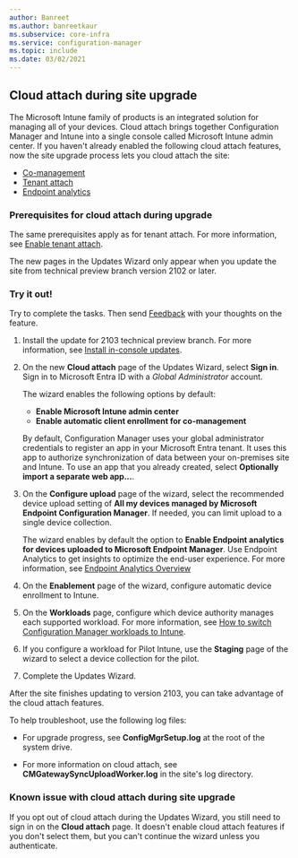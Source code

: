 ```yaml
---
author: Banreet
ms.author: banreetkaur
ms.subservice: core-infra
ms.service: configuration-manager
ms.topic: include
ms.date: 03/02/2021
---
```


## <a name="bkmk_setup"></a> Cloud attach during site upgrade

<!--7958749-->

The Microsoft Intune family of products is an integrated solution for managing all of your devices. Cloud attach brings together Configuration Manager and Intune into a single console called Microsoft Intune admin center. If you haven't already enabled the following cloud attach features, now the site upgrade process lets you cloud attach the site:

- [Co-management](../../../../../comanage/index.yml)
- [Tenant attach](../../../../../tenant-attach/index.yml)
- [Endpoint analytics](../../../../../../analytics/index.yml)

### Prerequisites for cloud attach during upgrade

The same prerequisites apply as for tenant attach. For more information, see [Enable tenant attach](../../../../../tenant-attach/device-sync-actions.md).

The new pages in the Updates Wizard only appear when you update the site from technical preview branch version 2102 or later.

### Try it out!

Try to complete the tasks. Then send [Feedback](/configmgr/core/understand/find-help#product-feedback) with your thoughts on the feature.

1. Install the update for 2103 technical preview branch. For more information, see [Install in-console updates](../../../../servers/manage/install-in-console-updates.md).

1. On the new **Cloud attach** page of the Updates Wizard, select **Sign in**. Sign in to Microsoft Entra ID with a _Global Administrator_ account.

    The wizard enables the following options by default:

    - **Enable Microsoft Intune admin center**
    - **Enable automatic client enrollment for co-management**

    By default, Configuration Manager uses your global administrator credentials to register an app in your Microsoft Entra tenant. It uses this app to authorize synchronization of data between your on-premises site and Intune. To use an app that you already created, select **Optionally import a separate web app...**.

1. On the **Configure upload** page of the wizard, select the recommended device upload setting of **All my devices managed by Microsoft Endpoint Configuration Manager**. If needed, you can limit upload to a single device collection.

    The wizard enables by default the option to **Enable Endpoint analytics for devices uploaded to Microsoft Endpoint Manager**. Use Endpoint Analytics to get insights to optimize the end-user experience. For more information, see [Endpoint Analytics Overview](../../../../../../analytics/index.md)

1. On the **Enablement** page of the wizard, configure automatic device enrollment to Intune.

1. On the **Workloads** page, configure which device authority manages each supported workload. For more information, see [How to switch Configuration Manager workloads to Intune](../../../../../comanage/how-to-switch-workloads.md).

1. If you configure a workload for Pilot Intune, use the **Staging** page of the wizard to select a device collection for the pilot.

1. Complete the Updates Wizard.

After the site finishes updating to version 2103, you can take advantage of the cloud attach features.

To help troubleshoot, use the following log files:

- For upgrade progress, see **ConfigMgrSetup.log** at the root of the system drive.

- For more information on cloud attach, see **CMGatewaySyncUploadWorker.log** in the site's log directory.

### Known issue with cloud attach during site upgrade

<!-- 9360362 -->

If you opt out of cloud attach during the Updates Wizard, you still need to sign in on the **Cloud attach** page. It doesn't enable cloud attach features if you don't select them, but you can't continue the wizard unless you authenticate.
